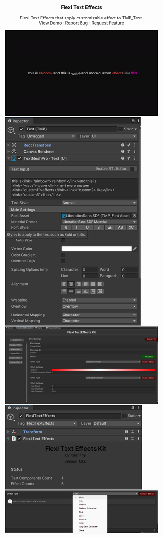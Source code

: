 <div align="center">

  <h3 align="center">Flexi Text Effects</h3>

  <p align="center">
    Flexi Text Effects that apply customizable effect to TMP_Text.
    <br />
    <a href="https://github.com/othneildrew/Best-README-Template">View Demo</a>
    ·
    <a href="https://github.com/othneildrew/Best-README-Template/issues/new?labels=bug&template=bug-report---.md">Report Bug</a>
    ·
    <a href="https://github.com/othneildrew/Best-README-Template/issues/new?labels=enhancement&template=feature-request---.md">Request Feature</a>
  </p>
</div>

![](https://github.com/kaankny/FlexiTextEffect/blob/main/image/1.gif)
![](https://github.com/kaankny/FlexiTextEffect/blob/main/image/4.png)
![](https://github.com/kaankny/FlexiTextEffect/blob/main/image/2.png)
![](https://github.com/kaankny/FlexiTextEffect/blob/main/image/3.png)
![](https://github.com/kaankny/FlexiTextEffect/blob/main/image/5.png)


